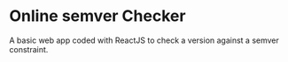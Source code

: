 # Online semver Checker

A basic web app coded with ReactJS to check a version against a semver constraint.
